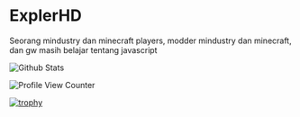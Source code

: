 # ExplerHD

Seorang mindustry dan minecraft players, modder mindustry dan minecraft, dan gw masih belajar tentang javascript

![Github Stats](https://github-readme-stats.vercel.app/api?username=ExplerHD&count_private=true&show_icons=true&include_all_commits=true&hide_border=false&count_private=true&theme=light_dim&title_color=b9f2ff&text_color=b9f2ff)

![Profile View Counter](https://komarev.com/ghpvc/?username=ExplerHD)

[![trophy](https://github-profile-trophy.vercel.app/?username=ExplerHD)](https://github.com/ryo-ma/github-profile-trophy)


